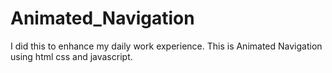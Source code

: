 # Animated_Navigation
I did this to enhance my daily work experience. This is Animated Navigation using html css and javascript. 
